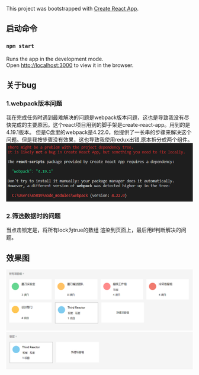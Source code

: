 This project was bootstrapped with [Create React App](https://github.com/facebook/create-react-app).

## 启动命令


### `npm start`

Runs the app in the development mode.<br>
Open [http://localhost:3000](http://localhost:3000) to view it in the browser.

## 关于bug 

### 1.webpack版本问题
我在完成任务时遇到最难解决的问题是webpack版本问题，这也是导致我没有尽快完成的主要原因。这个react项目用到的脚手架是create-react-app。用到的是4.19.1版本。
但是C盘里的webpack是4.22.0，他提供了一长串的步骤来解决这个问题。但是我按步骤没有效果，这也导致我使用redux出错,原本拆分成两个组件。
 ![image](https://github.com/ngdty/modao/blob/master/img/img1.png)


 ### 2.筛选数据时的问题 
 当点击锁定是，将所有lock为true的数组 渲染到页面上，最后用if判断解决的问题。

## 效果图 
  ![image](https://github.com/ngdty/modao/blob/master/img/img2.png)
![image](https://github.com/ngdty/modao/blob/master/img/img3.png)



